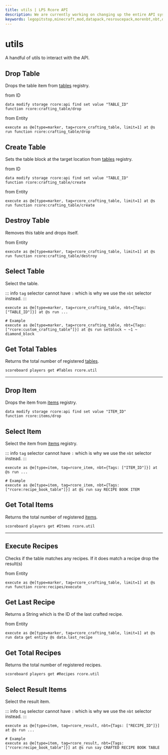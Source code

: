 ```yaml
---
title: utils | LPS Rcore API
description: We are currently working on changing up the entire API system. Hopefully, it will be released soon! For now you can see the up-coming changes to the API.
keywords: legopitstop,minecraft,mod,datapack,resroucepack,morenbt,nbt,data
---
```


# utils

A handful of utils to interact with the API.

## Drop Table

Drops the table item from [tables](tables) registry.

from ID

```mcfunction
data modify storage rcore:api find set value "TABLE_ID"
function rcore:crafting_table/drop
```

from Entity

```mcfunction
execute as @e[type=marker, tag=rcore_crafting_table, limit=1] at @s run function rcore:crafting_table/drop
```

## Create Table

Sets the table block at the target location from [tables](tables) registry.

from ID

```mcfunction
data modify storage rcore:api find set value "TABLE_ID"
function rcore:crafting_table/create
```

from Entity

```mcfunction
execute as @e[type=marker, tag=rcore_crafting_table, limit=1] at @s run function rcore:crafting_table/create
```

## Destroy Table

Removes this table and drops itself.

from Entity

```mcfunction
execute as @e[type=marker, tag=rcore_crafting_table, limit=1] at @s run function rcore:crafting_table/destroy
```

## Select Table

Select the table.

::: info
`tag` selector cannot have `:` which is why we use the `nbt` selector instead.
:::

```mcfunction
execute as @e[type=marker, tag=rcore_crafting_table, nbt={Tags: ["TABLE_ID"]}] at @s run ...

# Example
execute as @e[type=marker, tag=rcore_crafting_table, nbt={Tags: ["rcore:custom_crafting_table"]}] at @s run setblock ~ ~1 ~ diamond_block
```

## Get Total Tables

Returns the total number of registered [tables](tables).

```mcfunction
scoreboard players get #Tables rcore.util
```

---

## Drop Item

Drops the item from [items](items) registry.

```mcfunction
data modify storage rcore:api find set value "ITEM_ID"
function rcore:items/drop
```

## Select Item

Select the item from [items](items) registry.

::: info
`tag` selector cannot have `:` which is why we use the `nbt` selector instead.
:::

```mcfunction
execute as @e[type=item, tag=rcore_item, nbt={Tags: ["ITEM_ID"]}] at @s run ...

# Example
execute as @e[type=item, tag=rcore_item, nbt={Tags: ["rcore:recipe_book_table"]}] at @s run say RECIPE BOOK ITEM
```

## Get Total Items

Returns the total number of registered [items](items).

```mcfunction
scoreboard players get #Items rcore.util
```

---

## Execute Recipes

Checks if the table matches any recipes. If it does match a recipe drop the result(s)

from Entity

```mcfunction
execute as @e[type=marker, tag=rcore_crafting_table, limit=1] at @s run function rcore:recipes/execute
```

## Get Last Recipe

Returns a String which is the ID of the last crafted recipe.

from Entity

```mcfunction
execute as @e[type=marker, tag=rcore_crafting_table, limit=1] at @s run data get entity @s data.last_recipe
```

## Get Total Recipes

Returns the total number of registered recipes.

```mcfunction
scoreboard players get #Recipes rcore.util
```

## Select Result Items

Select the result item.

::: info
`tag` selector cannot have `:` which is why we use the `nbt` selector instead.
:::

```mcfunction
execute as @e[type=item, tag=rcore_result, nbt={Tags: ["RECIPE_ID"]}] at @s run ...

# Example
execute as @e[type=item, tag=rcore_result, nbt={Tags: ["rcore:recipe_book_table"]}] at @s run say CRAFTED RECIPE BOOK TABLE
```

